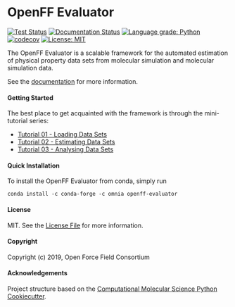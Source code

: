 OpenFF Evaluator
================
[//]: # (Badges)

[![Test Status](https://github.com/openforcefield/openff-evaluator/workflows/tests/badge.svg?branch=master)](https://github.com/openforcefield/openff-evaluator/actions)
[![Documentation Status](https://readthedocs.org/projects/openff-evaluator/badge/?version=latest)](https://openff-evaluator.readthedocs.io/en/latest/?badge=latest)
[![Language grade: Python](https://img.shields.io/lgtm/grade/python/g/openforcefield/openff-evaluator.svg?logo=lgtm&logoWidth=18)](https://lgtm.com/projects/g/openforcefield/openff-evaluator/context:python)
[![codecov](https://codecov.io/gh/openforcefield/openff-evaluator/branch/master/graph/badge.svg)](https://codecov.io/gh/openforcefield/openff-evaluator/branch/master)
[![License: MIT](https://img.shields.io/badge/License-MIT-yellow.svg)](https://opensource.org/licenses/MIT)

The OpenFF Evaluator is a scalable framework for the automated estimation of physical property data sets 
from molecular simulation and molecular simulation data.

See the [documentation](https://openff-evaluator.readthedocs.io) for more information.

#### Getting Started

The best place to get acquainted with the framework is through the mini-tutorial series:

* [Tutorial 01 - Loading Data Sets](https://openff-evaluator.readthedocs.io/en/latest/tutorials/tutorial01.html)
* [Tutorial 02 - Estimating Data Sets](https://openff-evaluator.readthedocs.io/en/latest/tutorials/tutorial02.html)
* [Tutorial 03 - Analysing Data Sets](https://openff-evaluator.readthedocs.io/en/latest/tutorials/tutorial03.html) 

#### Quick Installation

To install the OpenFF Evaluator from conda, simply run

```
conda install -c conda-forge -c omnia openff-evaluator
```

#### License

MIT. See the [License File](LICENSE) for more information.

#### Copyright

Copyright (c) 2019, Open Force Field Consortium

#### Acknowledgements
 
Project structure based on the 
[Computational Molecular Science Python Cookiecutter](https://github.com/molssi/cookiecutter-cms).
